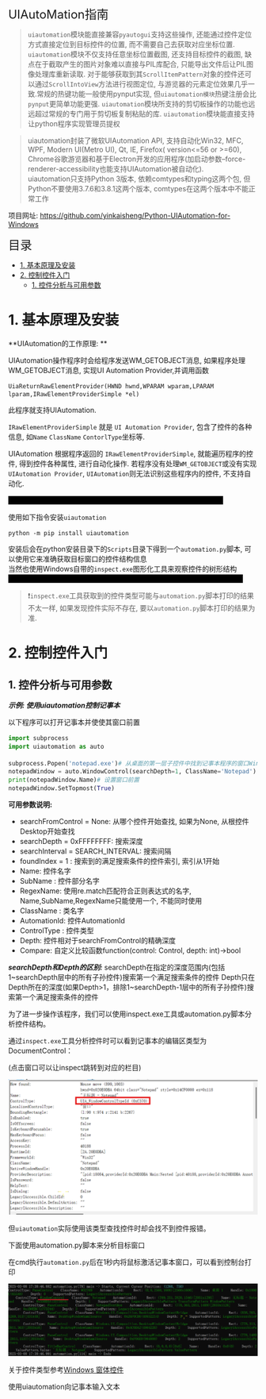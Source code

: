 <font size=5>UIAutoMation指南</font>

<!--此处为文内使用的HTML, 请勿更改(以免造成内容错乱)-->

<style>
    .hid {
        color: black;
        background-color: black;
    }

    .hid:hover {
        color: white; /* 悬停时变为白色显示 */
    }
</style>

> `uiautomation`模块能直接兼容`pyautogui`支持这些操作, 还能通过控件定位方式直接定位到目标控件的位置, 而不需要自己去获取对应坐标位置. `uiautomation`模块不仅支持任意坐标位置截图, 还支持目标控件的截图, 缺点在于截取产生的图片对象难以直接与PIL库配合, 只能导出文件后让PIL图像处理库重新读取. 对于能够获取到其`ScrollItemPattern`对象的控件还可以通过`ScrollIntoView`方法进行视图定位, 与游览器的元素定位效果几乎一致.常规的热键功能一般使用pynput实现, 但`uiautomation模块`热键注册会比`pynput`更简单功能更强. `uiautomation`模块所支持的剪切板操作的功能也远远超过常规的专门用于剪切板复制粘贴的库. `uiautomation`模块能直接支持让python程序实现管理员提权

>uiautomation封装了微软UIAutomation API, 支持自动化Win32, MFC, WPF, Modern UI(Metro UI), Qt, IE, Firefox( version<=56 or >=60), Chrome谷歌游览器和基于Electron开发的应用程序(加启动参数–force-renderer-accessibility也能支持UIAutomation被自动化).  
uiautomation只支持Python 3版本, 依赖comtypes和typing这两个包, 但Python不要使用3.7.6和3.8.1这两个版本, comtypes在这两个版本中不能正常工作

项目网址: https://github.com/yinkaisheng/Python-UIAutomation-for-Windows

<font size=5>目录</font>

- [1. 基本原理及安装](#1-基本原理及安装)
- [2. 控制控件入门](#2-控制控件入门)
  - [1. 控件分析与可用参数](#1-控件分析与可用参数)


# 1. 基本原理及安装

**UIAutomation的工作原理: **

UIAutomation操作程序时会给程序发送WM_GETOBJECT消息, 如果程序处理WM_GETOBJECT消息, 实现UI Automation Provider,并调用函数
```
UiaReturnRawElementProvider(HWND hwnd,WPARAM wparam,LPARAM lparam,IRawElementProviderSimple *el)
```
此程序就支持UIAutomation.

`IRawElementProviderSimple` 就是 `UI Automation Provider`, 包含了控件的各种信息, 如`Name` `ClassName` `ContorlType`坐标等. 

UIAutomation 根据程序返回的 `IRawElementProviderSimple`, 就能遍历程序的控件, 得到控件各种属性, 进行自动化操作. 若程序没有处理`WM_GETOBJECT`或没有实现`UIAutomation Provider`, `UIAutomation`则无法识别这些程序内的控件, 不支持自动化. 

<span class=hid>很多DirectUI程序没有实现UIAutomation Provider, 所以不支持自动化</span>

使用如下指令安装`uiautomation`
```
python -m pip install uiautomation
```

安装后会在python安装目录下的`Scripts`目录下得到一个`automation.py`脚本, 可以使用它来准确获取目标窗口的控件结构信息  
当然也使用Windows自带的`inspect.exe`图形化工具来观察控件的树形结构<span class=hid>inspect.exe包含在WindowsSDK包里, 在Microsoft官网下载SDK后即可使用</span>
> ❗`inspect.exe`工具获取到的控件类型可能与`automation.py`脚本打印的结果不太一样, 如果发现控件实际不存在, 要以`automation.py`脚本打印的结果为准. 

# 2. 控制控件入门

## 1. 控件分析与可用参数

***示例: 使用uiautomation控制记事本***

以下程序可以打开记事本并使使其窗口前置

````py
import subprocess
import uiautomation as auto
 
subprocess.Popen('notepad.exe')# 从桌面的第一层子控件中找到记事本程序的窗口WindowControl
notepadWindow = auto.WindowControl(searchDepth=1, ClassName='Notepad')
print(notepadWindow.Name)# 设置窗口前置
notepadWindow.SetTopmost(True)
````

**可用参数说明:**

- searchFromControl = None: 从哪个控件开始查找, 如果为None, 从根控件Desktop开始查找
- searchDepth = 0xFFFFFFFF:  搜索深度
- searchInterval = SEARCH_INTERVAL: 搜索间隔
- foundIndex = 1 : 搜索到的满足搜索条件的控件索引, 索引从1开始
- Name: 控件名字
- SubName : 控件部分名字
- RegexName: 使用re.match匹配符合正则表达式的名字, Name,SubName,RegexName只能使用一个, 不能同时使用
- ClassName : 类名字
- AutomationId:  控件AutomationId
- ControlType : 控件类型
- Depth: 控件相对于searchFromControl的精确深度
- Compare: 自定义比较函数function(control: Control, depth: int)->bool
  
***searchDepth和Depth的区别:***
searchDepth在指定的深度范围内(包括1~searchDepth层中的所有子孙控件)搜索第一个满足搜索条件的控件
Depth只在Depth所在的深度(如果Depth>1，排除1~searchDepth-1层中的所有子孙控件)搜索第一个满足搜索条件的控件

为了进一步操作该程序，我们可以使用inspect.exe工具或automation.py脚本分析控件结构。

通过`inspect.exe`工具分析控件时可以看到记事本的编辑区类型为DocumentControl：

(点击窗口可以让inspect跳转到对应的栏目)

![圖 3](images/Python_LUG%24E7KCX%7D_GAVF%605JE%5DG.png)  

但`uiautomation`实际使用该类型查找控件时却会找不到控件报错。

下面使用automation.py脚本来分析目标窗口

在cmd执行`automation.py`后在1秒内将鼠标激活记事本窗口，可以看到控制台打印

![圖 2](images/Python_pic_1741427422419.png)  

关于控件类型参考[Windows 窗体控件](https://learn.microsoft.com/zh-cn/dotnet/desktop/winforms/controls/?view=netframeworkdesktop-4.8)

使用uiautomation向记事本输入文本

